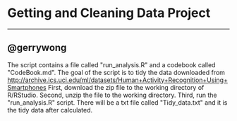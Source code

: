 # Getting and Cleaning Data Project
--------------------------------------------------
@gerrywong
--------------------------------------------------

The script contains a file called "run_analysis.R" and a codebook called "CodeBook.md".
The goal of the script is to tidy the data downloaded from http://archive.ics.uci.edu/ml/datasets/Human+Activity+Recognition+Using+Smartphones
First, download the zip file to the working directory of R/RStudio.
Second, unzip the file to the working directory.
Third, run the "run_analysis.R" script.
There will be a txt file called "Tidy_data.txt" and it is the tidy data after calculated.

